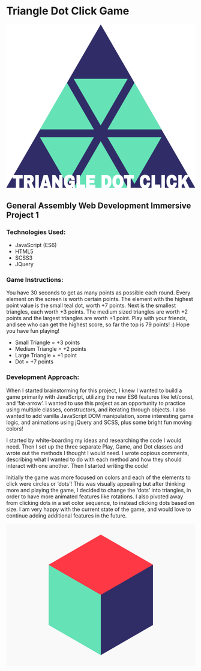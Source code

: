 # Triangle Dot Click Game

![logo](images/tri.png)

## General Assembly Web Development Immersive Project 1

### Technologies Used:
- JavaScript (ES6)
- HTML5
- SCSS3
- JQuery

### Game Instructions:

You have 30 seconds to get as many points as possible each round. Every element on the screen is worth certain points. The element with the highest point value is the small teal dot, worth +7 points. Next is the smallest triangles, each worth +3 points. The medium sized triangles are worth +2 points and the largest triangles are worth +1 point. Play with your friends, and see who can get the highest score, so far the top is 79 points! :) Hope you have fun playing!

- Small Triangle = +3 points
- Medium Triangle = +2 points
- Large Triangle = +1 point
- Dot = +7 points

### Development Approach:

When I started brainstorming for this project, I knew I wanted to build a game primarily with JavaScript, utilizing the new ES6 features like let/const, and ‘fat-arrow’. I wanted to use this project as an opportunity to practice using multiple classes, constructors, and iterating through objects. I also wanted to add vanilla JavaScript DOM manipulation, some interesting game logic, and animations using jQuery and SCSS, plus some bright fun moving colors!

I started by white-boarding my ideas and researching the code I would need. Then I set up the three separate Play, Game, and Dot classes and wrote out the methods I thought I would need. I wrote copious comments, describing what I wanted to do with each method and how they should interact with one another. Then I started writing the code!

Initially the game was more focused on colors and each of the elements to click were circles or ‘dots’! This was visually appealing but after thinking more and playing the game, I decided to change the ‘dots’ into triangles, in order to have more animated features like rotations. I also pivoted away from clicking dots in a set color sequence, to instead clicking dots based on size. I am very happy with the current state of the game, and would love to continue adding additional features in the future. 


![logo](images/cube.gif)